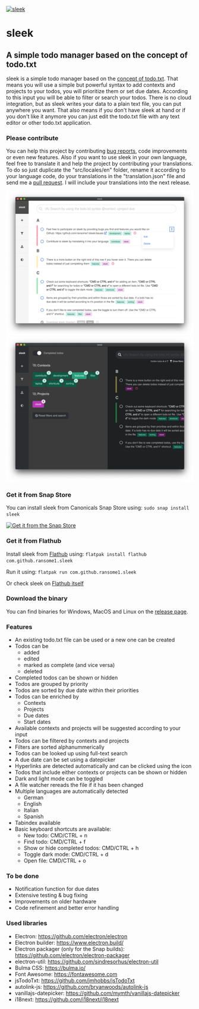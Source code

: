 [![sleek](https://snapcraft.io/sleek/badge.svg)](https://snapcraft.io/sleek)
# sleek
## A simple todo manager based on the concept of todo.txt
sleek is a simple todo manager based on the <a href="https://github.com/todotxt/todo.txt">concept of todo.txt</a>. That means you will use a simple but powerful syntax to add contexts and projects to your todos, you will prioritize them or set due dates. According to this input you will be able to filter or search your todos. There is no cloud integration, but as sleek writes your data to a plain text file, you can put anywhere you want. That also means if you don't have sleek at hand or if you don't like it anymore you can just edit the todo.txt file with any text editor or other todo.txt application.

### Please contribute
You can help this project by contributing <a href="https://github.com/ransome1/sleek/issues">bug reports</a>, code improvements or even new features. Also if you want to use sleek in your own language, feel free to translate it and help the project by contributing your translations. To do so just duplicate the "src/locales/en" folder, rename it according to your language code, do your translations in the "translation.json" file and send me a <a href="https://help.github.com/articles/using-pull-requests/">pull request</a>. I will include your translations into the next release.

![Alt text](assets/screenshots/mac/main.png?raw=true "Screenshot of sleek's main view as seen on MacOS")
![Alt text](assets/screenshots/mac/main_filter_dark.png?raw=true "Screenshot of sleek's filter drawer in dark mode as seen on MacOS")

### Get it from Snap Store
You can install sleek from Canonicals Snap Store using: `sudo snap install sleek`

[![Get it from the Snap Store](https://snapcraft.io/static/images/badges/en/snap-store-black.svg)](https://snapcraft.io/sleek)

### Get it from Flathub
Install sleek from <a href="https://flathub.org/apps/details/com.github.ransome1.sleek">Flathub</a> using: `flatpak install flathub com.github.ransome1.sleek`

Run it using: `flatpak run com.github.ransome1.sleek`

Or check sleek on <a href="https://flathub.org/apps/details/com.github.ransome1.sleek">Flathub itself</a>

### Download the binary
You can find binaries for Windows, MacOS and Linux on the <a href="https://github.com/ransome1/sleek/releases/latest">release page</a>.

### Features
* An existing todo.txt file can be used or a new one can be created
* Todos can be
  - added
  - edited
  - marked as complete (and vice versa)
  - deleted
* Completed todos can be shown or hidden
* Todos are grouped by priority
* Todos are sorted by due date within their priorities
* Todos can be enriched by
  - Contexts
  - Projects
  - Due dates
  - Start dates
* Available contexts and projects will be suggested according to your input
* Todos can be filtered by contexts and projects
* Filters are sorted alphanummerically
* Todos can be looked up using full-text search
* A due date can be set using a datepicker
* Hyperlinks are detected automatically and can be clicked using the icon
* Todos that include either contexts or projects can be shown or hidden
* Dark and light mode can be toggled
* A file watcher rereads the file if it has been changed
* Multiple languages are automatically detected
  - German
  - English
  - Italian
  - Spanish
* Tabindex available
* Basic keyboard shortcuts are available:
  - New todo: CMD/CTRL + n
  - Find todo: CMD/CTRL + f
  - Show or hide completed todos: CMD/CTRL + h
  - Toggle dark mode: CMD/CTRL + d
  - Open file: CMD/CTRL + o

### To be done
* Notification function for due dates
* Extensive testing & bug fixing
* Improvements on older hardware
* Code refinement and better error handling

### Used libraries
- Electron: https://github.com/electron/electron
- Electron builder: https://www.electron.build/
- Electron packager (only for the Snap builds): https://github.com/electron/electron-packager
- electron-util: https://github.com/sindresorhus/electron-util
- Bulma CSS: https://bulma.io/
- Font Awesome: https://fontawesome.com
- jsTodoTxt: https://github.com/jmhobbs/jsTodoTxt
- autolink-js: https://github.com/bryanwoods/autolink-js
- vanillajs-datepicker: https://github.com/mymth/vanillajs-datepicker
- i18next: https://github.com/i18next/i18next
